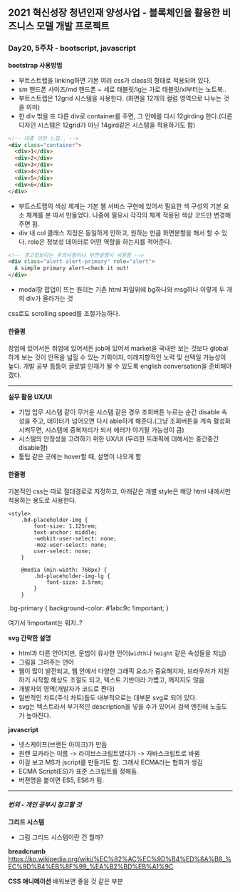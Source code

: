  ## 2021 혁신성장 청년인재 양성사업 - 블록체인을 활용한 비즈니스 모델 개발 프로젝트
 ### Day20, 5주차 - bootscript, javascript

**bootstrap 사용방법**
- 부트스트랩을 linking하면 기본 여러 css가 class의 형태로 적용되어 있다.
- sm 핸드폰 사이즈/md 핸드폰 ~ 세로 태블릿/lg는 가로 태블릿/xl부터는 노트북..
- 부트스트랩은 12grid 시스템을 사용한다. (화면을 12개의 컬럼 영역으로 나누는 것을 의미)
- 한 div 밖을 또 다른 div로 container를 주면, 그 안에를 다시 12girding 한다.(다른 디자인 시스템은 12grid가 아닌 14gird같은 시스템을 적용하기도 함)

```html
<!-- 대충 이런 느낌.. -->
<div class="container">
  <div>1</div>
  <div>2</div>
  <div>3</div>
  <div>4</div>
  <div>5</div>
  <div>6</div>
</div>

```
- 부트스트랩의 색상 체계는 기본 웹 서비스 구현에 있어서 필요한 색 구성의 기본 요소 체계를 본 따서 만들었다. 나중에 필요시 각각의 체계 적용된 색상 코드만 변경해주면 됨.
- div 내 col 클래스 지정은 동일하게 안하고, 원하는 만큼 화면분할을 해서 할 수 있다.
role은 정보성 데이터로 어떤 역할을 하는지를 적어준다.

```html
<!-- 경고창보다는 주의사항이나 부연설명시 사용함 -->
<div class="alert alert-primary" role="alert">
  A simple primary alert—check it out!
</div>
```

- modal창 팝업이 뜨는 원리는 기존 html 파일위에 bg하나와 msg하나 이렇게 두 개의 div가 올라가는 것

css로도 scrolling speed를 조절가능하다.

#### 한줄평
창업에 있어서든 취업에 있어서든 job에 있어서 market을 국내만 보는 것보다 global 하게 보는 것이 안목을 넓힐 수 있는 기회이자, 미래지향적인 노력 및 선택일 가능성이 높다. 개발 공부 틈틈이 글로벌 인재가 될 수 있도록 english conversation을 준비해야 겠다.

___

**실무 활용 UX/UI**
- 기업 업무 시스템 같이 무거운 시스템 같은 경우 조회버튼 누르는 순간 disable 속성을 주고, 데이터가 넘어오면 다시 able하게 해준다.(그냥 조회버튼을 계속 활성화시켜두면, 시스템에 중복처리가 되서 에러가 야기될 가능성이 큼)
- 시스템의 안정성을 고려하기 위한 UX/UI (무리한 트래픽에 대해서는 중간중간 disable함)
- 툴팁 같은 곳에는 hover할 때, 설명이 나오게 함
#### 한줄평

기본적인 css는 따로 절대경로로 지정하고, 
아래같은 개별 style은 해당 html 내에서만 적용하는 용도로 사용한다.

    <style>
        .bd-placeholder-img {
            font-size: 1.125rem;
            text-anchor: middle;
            -webkit-user-select: none;
            -moz-user-select: none;
            user-select: none;
        }

        @media (min-width: 768px) {
            .bd-placeholder-img-lg {
                font-size: 3.5rem;
            }
        }



.bg-primary {
    background-color: #1abc9c !important;
}

여기서 !important는 뭐지..?

**svg 간략한 설명**
- html과 다른 언어지만, 문법이 유사한 언어(`width`나 `height` 같은 속성들을 지님)
- 그림을 그려주는 언어
- 웹이 많이 발전되고, 웹 안에서 다양한 그래픽 요소가 중요해지자, 브라우저가 지원하기 시작함
해상도 조절도 되고, 텍스트 기반이라 가볍고, 깨지지도 않음
- 개발자의 영역(개발자가 코드로 짠다)
- 일반적인 차트(주식 차트)들도 내부적으로는 대부분 svg로 되어 있다.
- svg는 텍스트라서 부가적인 description을 넣을 수가 있어서 검색 엔진에 노출도가 높아진다.

**javascript**
- 넷스케이프(브랜든 아이크)가 만듬
- 원랜 모카라는 이름 -> 라이브스크립트였다가 -> 자바스크립트로 바뀜
- 이걸 보고 MS가 jscript를 만들기도 함. 그래서 ECMA라는 협회가 생김
- ECMA Script(ES)가 표준 스크립트를 정해둠.
- 버젼명을 붙이면 ES5, ES6가 됨.

___
#### *번외 - 개인 공부시 참고할 것*

**그리드 시스템**
- 그럼 그리드 시스템이란 건 뭘까?

**breadcrumb**
https://ko.wikipedia.org/wiki/%EC%82%AC%EC%9D%B4%ED%8A%B8_%EC%9D%B4%EB%8F%99_%EA%B2%BD%EB%A1%9C

**CSS 애니메이션**
배워보면 좋을 것 같은 부분